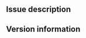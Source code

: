 <!--
Thank you for taking your time to submit an issue.

By submitting an issue you agree to follow the [GNOME Code of Conduct](https://wiki.gnome.org/Foundation/CodeOfConduct).

Before submitting an issue about a network problem, please check your own internet connection first. If the rendezvous server is unreachable, please try again some time later to allow for temporary server outages. It is also be possible that the server is blocked in your country.
-->

## Issue description

## Version information
<!-- eg. Version x.x.x from Flathub -->
